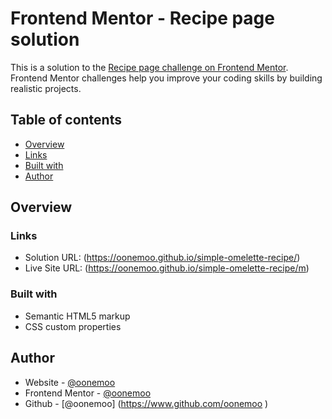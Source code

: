 # Frontend Mentor - Recipe page solution

This is a solution to the [Recipe page challenge on Frontend Mentor](https://www.frontendmentor.io/challenges/recipe-page-KiTsR8QQKm). Frontend Mentor challenges help you improve your coding skills by building realistic projects. 

## Table of contents

  - [Overview](#overview)
  - [Links](#links)
  - [Built with](#built-with)
  - [Author](#author)


## Overview


### Links

- Solution URL: (https://oonemoo.github.io/simple-omelette-recipe/)
- Live Site URL: (https://oonemoo.github.io/simple-omelette-recipe/m)


### Built with

- Semantic HTML5 markup
- CSS custom properties


## Author

- Website - [@oonemoo](https://oonemoo.github.io/simple-omelette-recipe/)
- Frontend Mentor - [@oonemoo](https://www.frontendmentor.io/profile/oonemoo)
- Github - [@oonemoo] (https://www.github.com/oonemoo
)


